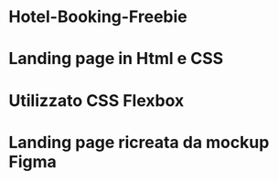 # Hotel-Booking-Freebie

# Landing page in Html e CSS
# Utilizzato CSS Flexbox
# Landing page ricreata da mockup Figma
